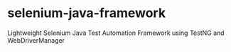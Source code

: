 # selenium-java-framework
Lightweight Selenium Java Test Automation Framework using TestNG and WebDriverManager
